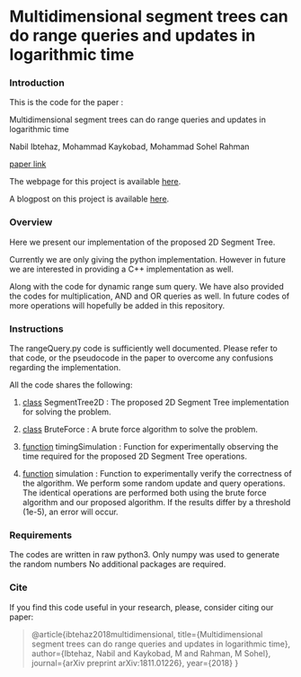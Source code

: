 # Multidimensional segment trees can do range queries and updates in logarithmic time

### Introduction

This is the code for the paper :

Multidimensional segment trees can do range queries and updates in logarithmic time

Nabil Ibtehaz, Mohammad Kaykobad, Mohammad Sohel Rahman

[paper link](https://www.researchgate.net/publication/328758294_Multidimensional_segment_trees_can_do_range_queries_and_updates_in_logarithmic_time)

The webpage for this project is available [here](). 

A blogpost on this project is available [here](). 


### Overview

Here we present our implementation of the proposed 2D Segment Tree.

Currently we are only giving the python implementation. However in future we are interested in providing a C++ implementation as well.


Along with the code for dynamic range sum query. We have also provided the codes for multiplication, AND and OR queries as well. In future codes of more operations will hopefully be added in this repository.

### Instructions

The rangeQuery.py code is sufficiently well documented. Please refer to that code, or the pseudocode in the paper to overcome any confusions regarding the implementation.

All the code shares the following:

1. [class]() SegmentTree2D : The proposed 2D Segment Tree implementation for solving the problem.


2. [class]() BruteForce : A brute force algorithm to solve the problem.


3. [function]() timingSimulation : Function for experimentally observing the time required for the proposed 2D Segment Tree operations.


4. [function]() simulation : Function to experimentally verify the correctness of the algorithm. We perform some random update and query operations. The identical operations are performed both using the brute force algorithm and our proposed algorithm. If the results differ by a threshold (1e-5), an error will occur.

### Requirements

The codes are written in raw python3. Only numpy was used to generate the random numbers
No additional packages are required.

### Cite

If you find this code useful in your research, please, consider citing our paper:

>@article{ibtehaz2018multidimensional,
>  title={Multidimensional segment trees can do range queries and updates in logarithmic time},
>  author={Ibtehaz, Nabil and Kaykobad, M and Rahman, M Sohel},
>  journal={arXiv preprint arXiv:1811.01226},
>  year={2018}
>}
